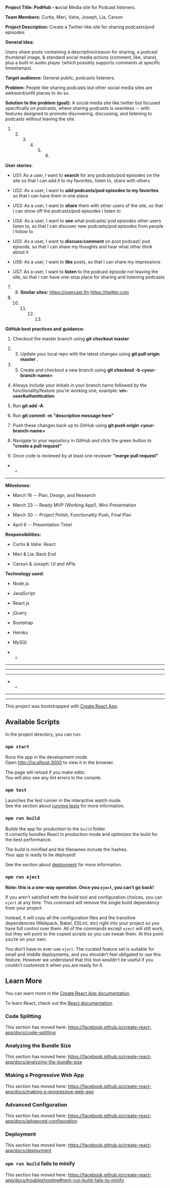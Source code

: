**Project Title: PodHub - s**ocial Media site for Podcast listeners.

**Team Members:** Curtis, Meri, Vahe, Joseph, Lia, Carson

**Project Description:** Create a Twitter-like site for sharing podcasts/pod episodes.

**General Idea:**

Users share posts containing a description/reason for sharing, a podcast thumbnail image, & standard social media actions (comment, like, share), plus a built-in audio player (which possibly supports comments at specific timestamps).

**Target audience:** General public, podcasts listeners.

**Problem:** People like sharing podcasts but other social media sites are awkward/unfit places to do so.

**Solution to the problem (goal):** A social media site like twitter but focused specifically on podcasts, where sharing podcasts is seamless -- with features designed to promote discovering, discussing, and listening to podcasts without leaving the site.

1.  2.  3.  4.  5.  6.  

**User stories**:

-   US1: As a user, I want to **search** for any podcasts/pod episodes on the site so that I can add it to my favorites, listen to, share with others

-   US2: As a user, I want to **add podcasts/pod episodes to my favorites** so that I can have them in one place

-   US3: As a user, I want to **share** them with other users of the site, so that I can show off the podcasts/pod episodes I listen to

-   US4: As a user, I want to **see** what podcasts/ pod episodes other users listen to, so that I can discover new podcasts/pod episodes from people I follow to

-   US5: As a user, I want to **discuss**/**comment** on post podcast/ pod episode, so that I can share my thoughts and hear what other think about it

-   US6: As a user, I want to **like** posts, so that I can share my impressions

-   US7: As a user, I want to **listen** to the podcast episode not leaving the site, so that I can have one-stop place for sharing and listening podcasts

7.  8.  **Similar sites:** https://overcast.fm https://twitter.com

9.  10. 11. 12. 13. 

**GitHub best practices and** **guidance:**

1.  Checkout the master branch using **git checkout master**

2.  3.  Update your local repo with the latest changes using **git pull origin master** **.**

4.  5.  Create and checkout a new branch using **git checkout -b \<your-branch-name\>**

6.  Always include your initials in your branch name followed by the functionality/feature you're working one, example: **vm-userAuthentication**

7.  Run **git add -A**

8.  Run **git commit -m \"descriptive message here\"**

9.  Push these changes back up to GitHub using **git push origin \<your-branch-name\>**

10. Navigate to your repository in GitHub and click the green button to **\"create a pull request\"**

11. Once code is reviewed by at least one reviewer **"merge** **pull request"**

-   -   

<!-- -->

-   -   -   

**Milestones:**

-   March 16 -- Plan, Design, and Research

-   March 23 -- Ready MVP (Working App!), Mini-Presentation

-   March 30 -- Project Polish, Functionality Push, Final Plan

-   April 6 -- Presentation Time!

**Responsibilities:**

-   Curtis & Vahe: React

-   Meri & Lia: Back End

-   Carson & Joseph: UI and APIs

**Technology used:**

-   Node.js

-   JavaScript

-   React.js

-   jQuery

-   Bootstrap

-   Heroku

-   MySQl

<!-- -->

-   -   

<!-- -->

-   -   -   -   

-   -   -   -   -   -   -   -   -   -   -   -   -   -   

-   -   -   -   -   -   -   

<!-- -->

-   -   

<!-- -->

-   -   -   -   -   -   -   -   -   -   -   

<!-- -->

-   -   -   -







This project was bootstrapped with [Create React App](https://github.com/facebook/create-react-app).

## Available Scripts

In the project directory, you can run:

### `npm start`

Runs the app in the development mode.<br>
Open [http://localhost:3000](http://localhost:3000) to view it in the browser.

The page will reload if you make edits.<br>
You will also see any lint errors in the console.

### `npm test`

Launches the test runner in the interactive watch mode.<br>
See the section about [running tests](https://facebook.github.io/create-react-app/docs/running-tests) for more information.

### `npm run build`

Builds the app for production to the `build` folder.<br>
It correctly bundles React in production mode and optimizes the build for the best performance.

The build is minified and the filenames include the hashes.<br>
Your app is ready to be deployed!

See the section about [deployment](https://facebook.github.io/create-react-app/docs/deployment) for more information.

### `npm run eject`

**Note: this is a one-way operation. Once you `eject`, you can’t go back!**

If you aren’t satisfied with the build tool and configuration choices, you can `eject` at any time. This command will remove the single build dependency from your project.

Instead, it will copy all the configuration files and the transitive dependencies (Webpack, Babel, ESLint, etc) right into your project so you have full control over them. All of the commands except `eject` will still work, but they will point to the copied scripts so you can tweak them. At this point you’re on your own.

You don’t have to ever use `eject`. The curated feature set is suitable for small and middle deployments, and you shouldn’t feel obligated to use this feature. However we understand that this tool wouldn’t be useful if you couldn’t customize it when you are ready for it.

## Learn More

You can learn more in the [Create React App documentation](https://facebook.github.io/create-react-app/docs/getting-started).

To learn React, check out the [React documentation](https://reactjs.org/).

### Code Splitting

This section has moved here: https://facebook.github.io/create-react-app/docs/code-splitting

### Analyzing the Bundle Size

This section has moved here: https://facebook.github.io/create-react-app/docs/analyzing-the-bundle-size

### Making a Progressive Web App

This section has moved here: https://facebook.github.io/create-react-app/docs/making-a-progressive-web-app

### Advanced Configuration

This section has moved here: https://facebook.github.io/create-react-app/docs/advanced-configuration

### Deployment

This section has moved here: https://facebook.github.io/create-react-app/docs/deployment

### `npm run build` fails to minify

This section has moved here: https://facebook.github.io/create-react-app/docs/troubleshooting#npm-run-build-fails-to-minify
